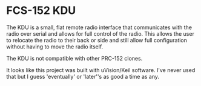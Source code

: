 # FCS-152 KDU

The KDU is a small, flat remote radio interface that communicates with
the radio over serial and allows for full control of the radio. This
allows the user to relocate the radio to their back or side and still
allow full configuration without having to move the radio itself.

The KDU is not compatible with other PRC-152 clones.

It looks like this project was built with uVision/Keil software. I've
never used that but I guess 'eventually' or 'later''s as good a time
as any.
